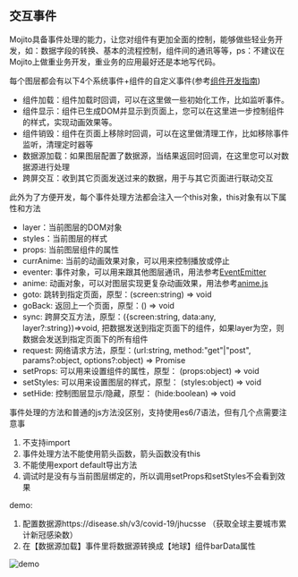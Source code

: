 ## 交互事件
Mojito具备事件处理的能力，让您对组件有更加全面的控制，能够做些轻业务开发，如：数据字段的转换、基本的流程控制，组件间的通讯等等，ps：不建议在Mojito上做重业务开发，重业务的应用最好还是本地写代码。

每个图层都会有以下4个系统事件+组件的自定义事件(参考[组件开发指南](develop.md))

- 组件加载：组件加载时回调，可以在这里做一些初始化工作，比如监听事件。
- 组件显示：组件已生成DOM并显示到页面上，您可以在这里进一步控制组件的样式，实现动画效果等。
- 组件销毁：组件在页面上移除时回调，可以在这里做清理工作，比如移除事件监听，清理定时器等
- 数据源加载：如果图层配置了数据源，当结果返回时回调，在这里您可以对数据源进行处理
- 跨屏交互：收到其它页面发送过来的数据，用于与其它页面进行联动交互

此外为了方便开发，每个事件处理方法都会注入一个this对象，this对象有以下属性和方法

- layer：当前图层的DOM对象
- styles：当前图层的样式
- props: 当前图层组件的属性
- currAnime: 当前的动画效果对象，可以用来控制播放或停止
- eventer: 事件对象，可以用来跟其他图层通讯，用法参考[EventEmitter](https://nodejs.org/api/events.html)
- anime: 动画对象，可以对图层实现更复杂动画效果，用法参考[anime.js](https://github.com/juliangarnier/anime)
- goto: 跳转到指定页面，原型：(screen:string) => void
- goBack: 返回上一个页面，原型：() => void
- sync: 跨屏交互方法，原型：({screen:string, data:any, layer?:string})=>void, 把数据发送到指定页面下的组件，如果layer为空，则数据会发送到指定页面下的所有组件
- request: 网络请求方法，原型：(url:string, method:"get"|"post", params?:object, options?:object) => Promise
- setProps: 可以用来设置组件的属性，原型： (props:object) => void
- setStyles: 可以用来设置图层的样式，原型： (styles:object) => void
- setHide: 控制图层显示/隐藏，原型： (hide:boolean) => void

事件处理的方法和普通的js方法没区别，支持使用es6/7语法，但有几个点需要注意事
1. 不支持import
2. 事件处理方法不能使用箭头函数，箭头函数没有this
3. 不能使用export default导出方法
4. 调试时是没有与当前图层绑定的，所以调用setProps和setStyles不会看到效果

demo: 
1. 配置数据源https://disease.sh/v3/covid-19/jhucsse （获取全球主要城市累计新冠感染数）
2. 在【数据源加载】事件里将数据源转换成【地球】组件barData属性

![demo](/assets/events-demo.jpg)
